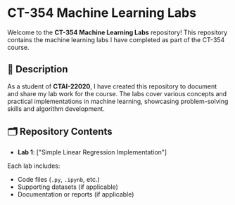 # CT-354 Machine Learning Labs
Welcome to the **CT-354 Machine Learning Labs** repository! This repository contains the machine learning labs I have completed as part of the CT-354 course. 

## 📄 Description
As a student of **CTAI-22020**, I have created this repository to document and share my lab work for the course. The labs cover various concepts and practical implementations in machine learning, showcasing problem-solving skills and algorithm development.

## 🗂️ Repository Contents
- **Lab 1**: ["Simple Linear Regression Implementation"]

  
Each lab includes:
- Code files (`.py`, `.ipynb`, etc.)
- Supporting datasets (if applicable)
- Documentation or reports (if applicable)
